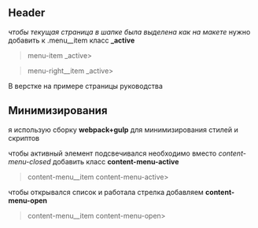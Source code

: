 ## Header
*чтобы текущая страница в шапке была выделена как на макете*
нужно добавить к .menu__item класс **_active**
>menu-item _active>

>menu-right__item _active>

В верстке на примере страницы руководства

## Минимизирования
я использую сборку **webpack+gulp** для минимизирования стилей и скриптов

чтобы активный элемент подсвечивался необходимо вместо *content-menu-closed* добавить класс **content-menu-active**
>content-menu__item content-menu-active>

чтобы открывался список и работала стрелка добавляем **content-menu-open**
>content-menu__item content-menu-open>
